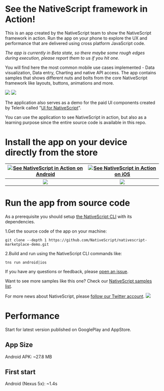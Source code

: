# See the NativeScript framework in Action!
This is an app created by the NativeScript team to show the NativeScript framework in action. Run the app on your phone to explore the UX and performance that are delivered using cross platform JavaScript code.

*The app is currently in Beta state, so there maybe some rough edges during execution, please report them to us if you hit one.*

You will find here the most common mobile use cases implemented - Data visualization, Data entry, Charting and native API access. The app contains samples that shows different nuts and bolts from the core NativeScript framework like layouts, buttons, animations and more.

![](https://d2odgkulk9w7if.cloudfront.net/images/default-source/default-album/01-2-home-wrapview.png?sfvrsn=0)
![](https://d2odgkulk9w7if.cloudfront.net/images/default-source/default-album/03-1-layouts-ios.png?sfvrsn=0)

The application also serves as a demo for the paid UI components created by Telerik called "[UI for NativeScript](https://docs.telerik.com/devtools/nativescript-ui/introduction)".

You can use the application to see NativeScript in action, but also as a learning purpose since the entire source code is available in this repo.

# Install the app on your device directly from the store
[![See NativeScript in Action on Android](https://www.telerik.com/sfimages/default-source/app-store-buttons/googleplay.png?sfvrsn=2)](https://play.google.com/store/apps/details?id=org.nativescript.examples&amp;hl=en) | [![See NativeScript in Action on iOS](https://www.telerik.com/sfimages/default-source/app-store-buttons/appstore.png?sfvrsn=2)](https://itunes.apple.com/us/app/examples-nativescript/id1046772499?ls=1&mt=8)
:---: | :---:
![](android_qrcode.png) | ![](ios_qrcode.png)

# Run the app from source code
As a prerequisite you should setup [the NativeScript CLI](https://docs.nativescript.org/setup/quick-setup) with its dependencies.

1.Get the source code of the app on your machine:  
```
git clone --depth 1 https://github.com/NativeScript/nativescript-marketplace-demo.git
```
2.Build and run using the NativeScript CLI commands like:  
```
tns run android|ios
```

If you have any questions or feedback, please [open an issue](https://github.com/NativeScript/nativescript-marketplace-demo/issues).

Want to see more samples like this one? Check our [NativeScript samples list](https://docs.nativescript.org/angular/code-samples/overview).

For more news about NativeScript, please [follow our Twitter account](http://twitter.com/nativescript).
![](https://ga-beacon.appspot.com/UA-111455-24/nativescript/marketplace-demo?pixel) 

# Performance 
Start for latest version published on GooglePlay and AppStore.

## App Size
Android APK: ~27.8 MB

## First start
Android (Nexus 5x): ~1.4s
